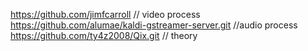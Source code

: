 https://github.com/jimfcarroll  // video process
https://github.com/alumae/kaldi-gstreamer-server.git //audio process
https://github.com/ty4z2008/Qix.git // theory
